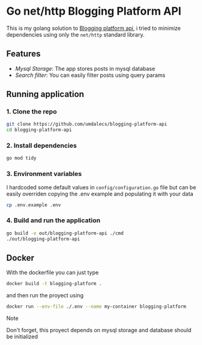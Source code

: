 # Go net/http Blogging Platform API

This is my golang solution to [Blogging platform api](https://roadmap.sh/projects/blogging-platform-api), i tried to minimize dependencies using only the `net/http` standard library.

## Features

- *Mysql Storage*: The app stores posts in mysql database
- *Search filter*: You can easily filter posts using query params

## Running application

### 1. Clone the repo

```bash
git clone https://github.com/umdalecs/blogging-platform-api
cd blogging-platform-api
```

### 2. Install dependencies

```bash
go mod tidy
```

### 3. Environment variables

I hardcoded some default values in `config/configuration.go` file but
can be easily overriden copying the .env example and populating it with your data

```bash
cp .env.example .env
```

### 4. Build and run the application

```bash
go build -o out/blogging-platform-api ./cmd
./out/blogging-platform-api
```

## Docker

With the dockerfile you can just type 
```bash
docker build -t blogging-platform .
```

and then run the proyect using
```bash
docker run --env-file ./.env --name my-container blogging-platform
```

> [!Note]
> Don't forget, this proyect depends on mysql storage and database should be initialized